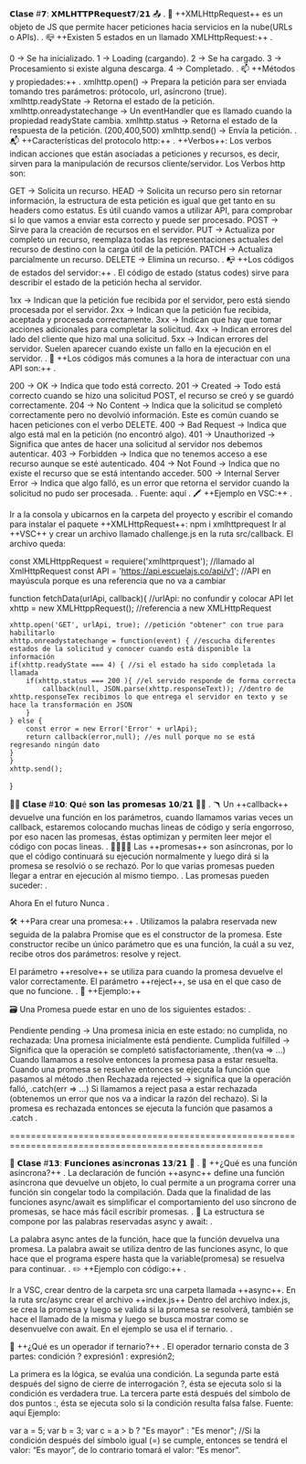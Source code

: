 𝗖𝗹𝗮𝘀𝗲 #𝟳: 𝗫𝗠𝗟𝗛𝗧𝗧𝗣𝗥𝗲𝗾𝘂𝗲𝘀𝘁𝟳/𝟮𝟭 📤 . 📲 ++XMLHttpRequest++ es un objeto de JS que permite hacer peticiones hacia servicios en la nube(URLs o APIs). . 📪 ++Existen 5 estados en un llamado XMLHttpRequest:++ .

0 → Se ha inicializado.
1 → Loading (cargando).
2 → Se ha cargado.
3 → Procesamiento si existe alguna descarga.
4 → Completado. .
📫 ++Métodos y propiedades:++ . xmlhttp.open() → Prepara la petición para ser enviada tomando tres parámetros: prótocolo, url, asíncrono (true). xmlhttp.readyState → Retorna el estado de la petición. xmlhttp.onreadystatechange → Un eventHandler que es llamado cuando la propiedad readyState cambia. xmlhttp.status → Retorna el estado de la respuesta de la petición. (200,400,500) xmlhttp.send() → Envía la petición. . 📬 ++Características del protocolo http:++ . ++Verbos++: Los verbos indican acciones que están asociadas a peticiones y recursos, es decir, sirven para la manipulación de recursos cliente/servidor. Los Verbos http son:

GET → Solicita un recurso.
HEAD → Solicita un recurso pero sin retornar información, la estructura de esta petición es igual que get tanto en su headers como estatus. Es útil cuando vamos a utilizar API, para comprobar si lo que vamos a enviar esta correcto y puede ser procesado.
POST → Sirve para la creación de recursos en el servidor.
PUT → Actualiza por completo un recurso, reemplaza todas las representaciones actuales del recurso de destino con la carga útil de la petición.
PATCH → Actualiza parcialmente un recurso.
DELETE → Elimina un recurso. .
📭 ++Los códigos de estados del servidor:++ . El código de estado (status codes) sirve para describir el estado de la petición hecha al servidor.

1xx → Indican que la petición fue recibida por el servidor, pero está siendo procesada por el servidor.
2xx → Indican que la petición fue recibida, aceptada y procesada correctamente.
3xx → Indican que hay que tomar acciones adicionales para completar la solicitud.
4xx → Indican errores del lado del cliente que hizo mal una solicitud.
5xx → Indican errores del servidor. Suelen aparecer cuando existe un fallo en la ejecución en el servidor. .
📧 ++Los códigos más comunes a la hora de interactuar con una API son:++ .

200 → OK → Indica que todo está correcto.
201 → Created → Todo está correcto cuando se hizo una solicitud POST, el recurso se creó y se guardó correctamente.
204 → No Content → Indica que la solicitud se completó correctamente pero no devolvió información. Este es común cuando se hacen peticiones con el verbo DELETE.
400 → Bad Request → Indica que algo está mal en la petición (no encontró algo).
401 → Unauthorized → Significa que antes de hacer una solicitud al servidor nos debemos autenticar.
403 → Forbidden → Indica que no tenemos acceso a ese recurso aunque se esté autenticado.
404 → Not Found → Indica que no existe el recurso que se está intentando acceder.
500 → Internal Server Error → Indica que algo falló, es un error que retorna el servidor cuando la solicitud no pudo ser procesada. . Fuente: aquí .
🖍️ ++Ejemplo en VSC:++ .

Ir a la consola y ubicarnos en la carpeta del proyecto y escribir el comando para instalar el paquete ++XMLHttpRequest++: npm i xmlhttprequest
Ir al ++VSC++ y crear un archivo llamado challenge.js en la ruta src/callback. El archivo queda:

const XMLHttppRequest = requiere('xmlhttprquest'); //llamado al XmlHttpRequest
const API = 'https://api.escuelajs.co/api/v1'; //API en mayúscula porque es una referencia que no va a cambiar

function fetchData(urlApi, callback){ //urlApi: no confundir y colocar API
	let xhttp = new XMLHttppRequest(); //referencia a new XMLHttpRequest

	xhttp.open('GET', urlApi, true); //petición "obtener" con true para habilitarlo
	xhttp.onreadystatechange = function(event) { //escucha diferentes estados de la solicitud y conocer cuando está disponible la información
	if(xhttp.readyState === 4) { //si el estado ha sido completada la llamada
		if(xhttp.status === 200 ){ //el servido responde de forma correcta
			callback(null, JSON.parse(xhttp.responseText)); //dentro de xhttp.responseTex recibimos lo que entrega el servidor en texto y se hace la transformación en JSON
		}
	} else {
		const error = new Error('Error' + urlApi);
		return callback(error,null); //es null porque no se está regresando ningún dato
	}
	}
	xhttp.send();
}



🤞🏼 𝗖𝗹𝗮𝘀𝗲 #𝟭𝟬: 𝗤𝘂é 𝘀𝗼𝗻 𝗹𝗮𝘀 𝗽𝗿𝗼𝗺𝗲𝘀𝗮𝘀 𝟭𝟬/𝟮𝟭 🤞🏼 . 🪃 Un ++callback++ devuelve una función en los parámetros, cuando llamamos varias veces un callback, estaremos colocando muchas lineas de código y sería engorroso, por eso nacen las promesas, éstas optimizan y permiten leer mejor el código con pocas lineas. . 🫱🏼‍🫲🏾 Las ++promesas++ son asíncronas, por lo que el código continuará su ejecución normalmente y luego dirá si la promesa se resolvió o se rechazó. Por lo que varias promesas pueden llegar a entrar en ejecución al mismo tiempo. . Las promesas pueden suceder: .

Ahora
En el futuro
Nunca .


🛠️ ++Para crear una promesa:++ . Utilizamos la palabra reservada new seguida de la palabra Promise que es el constructor de la promesa. Este constructor recibe un único parámetro que es una función, la cuál a su vez, recibe otros dos parámetros: resolve y reject.

El parámetro ++resolve++ se utiliza para cuando la promesa devuelve el valor correctamente.
El parámetro ++reject++, se usa en el que caso de que no funcione. . 📝 ++Ejemplo:++

 🗃️ Una Promesa puede estar en uno de los siguientes estados: .

Pendiente pending → Una promesa inicia en este estado: no cumplida, no rechazada:
Una promesa inicialmente está pendiente.
Cumplida fulfilled → Significa que la operación se completó satisfactoriamente, .then(va => …)
Cuando llamamos a resolve entonces la promesa pasa a estar resuelta.
Cuando una promesa se resuelve entonces se ejecuta la función que pasamos al método .then
Rechazada rejected → significa que la operación falló, .catch(err => …)
Si llamamos a reject pasa a estar rechazada (obtenemos un error que nos va a indicar la razón del rechazo).
Si la promesa es rechazada entonces se ejecuta la función que pasamos a .catch .

======================================================================================================

🎢 𝗖𝗹𝗮𝘀𝗲 #𝟭𝟯: 𝗙𝘂𝗻𝗰𝗶𝗼𝗻𝗲𝘀 𝗮𝘀í𝗻𝗰𝗿𝗼𝗻𝗮𝘀 𝟭𝟯/𝟮𝟭 🎢 . 🔁 ++¿Qué es una función asíncrona?++ . La declaración de función ++async++ define una función asíncrona que devuelve un objeto, lo cual permite a un programa correr una función sin congelar todo la compilación. Dada que la finalidad de las funciones async/await es simplificar el comportamiento del uso síncrono de promesas, se hace más fácil escribir promesas. . 🔏 La estructura se compone por las palabras reservadas async y await: .

La palabra async antes de la función, hace que la función devuelva una promesa.
La palabra await se utiliza dentro de las funciones async, lo que hace que el programa espere hasta que la variable(promesa) se resuelva para continuar. .
✏️ ++Ejemplo con código:++ .

Ir a VSC, crear dentro de la carpeta src una carpeta llamada ++async++.
En la ruta src/async crear el archivo ++index.js++
Dentro del archivo index.js, se crea la promesa y luego se valida si la promesa se resolverá, también se hace el llamado de la misma y luego se busca mostrar como se desenvuelve con await. En el ejemplo se usa el if ternario. .

🚥 ++¿Qué es un operador if ternario?++ . El operador ternario consta de 3 partes: condición ? expresión1 : expresión2;

La primera es la lógica, se evalúa una condición.
La segunda parte está después del signo de cierre de interrogación ?, ésta se ejecuta solo si la condición es verdadera true.
La tercera parte está después del símbolo de dos puntos :, ésta se ejecuta solo si la condición resulta falsa false.
Fuente: aquí Ejemplo:


var a = 5;
var b = 3;
var c = a > b ? "Es mayor" : "Es menor";
//Si la condición después del símbolo igual (=) se cumple, entonces se tendrá el valor: “Es mayor”, de lo contrario tomará el valor: “Es menor”.